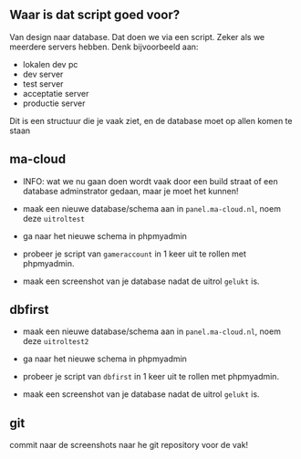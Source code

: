 ## Waar is dat script goed voor?


Van design naar database. Dat doen we via een script. Zeker als we meerdere servers hebben.
Denk bijvoorbeeld aan:
* lokalen dev pc
* dev server
* test server
* acceptatie server
* productie server

Dit is een structuur die je vaak ziet, en de database moet op allen komen te staan



## ma-cloud

* INFO: wat we nu gaan doen wordt vaak door een build straat of een database adminstrator gedaan, maar je moet het kunnen! 

- maak een nieuwe database/schema aan in `panel.ma-cloud.nl`, noem deze `uitroltest`
- ga naar het nieuwe schema in phpmyadmin
- probeer je script van `gameraccount` in 1 keer uit te rollen met phpmyadmin.

- maak een screenshot van je database nadat de uitrol `gelukt` is.

## dbfirst

- maak een nieuwe database/schema aan in `panel.ma-cloud.nl`, noem deze `uitroltest2`
- ga naar het nieuwe schema in phpmyadmin
- probeer je script van `dbfirst` in 1 keer uit te rollen met phpmyadmin.

- maak een screenshot van je database nadat de uitrol `gelukt` is.


## git

commit naar de screenshots naar he git repository voor de vak!